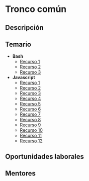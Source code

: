 # Tronco común


## Descripción
## Temario
- **Bash**
  - [Recurso 1](https://www.bash.academy)
  - [Recurso 2](https://linuxconfig.org/bash-scripting-tutorial-for-beginners)
  - [Recurso 3](https://www.w3.org/International/questions/qa-what-is-encoding)
- **Javascript**
  - [Recurso 1](https://www.codecademy.com/learn/introduction-to-javascript)
  - [Recurso 2](https://www.codecademy.com/learn/learn-javascript)
  - [Recurso 3](https://medium.com/@seanmcp/js-basics-ternary-operators-2363b9c42187)
  - [Recurso 4](https://medium.com/@seanmcp/js-basics-functions-23637174f4f)
  - [Recurso 5](https://medium.com/@seanmcp/js-basics-arrow-functions-44313e8a42f2)
  - [Recurso 6](https://medium.com/@seanmcp/js-basics-for-loops-1706d98e22c6)
  - [Recurso 7](https://medium.com/@seanmcp/js-basics-random-number-680fa269c4d7g)
  - [Recurso 8](https://medium.com/@seanmcp/js-basics-math-functions-f1edbb09a01e)
  - [Recurso 9](https://medium.com/@seanmcp/js-basics-remainder-modulo-bed750a000b)
  - [Recurso 10](https://medium.com/@seanmcp/js-basics-string-slice-method-669f634cc54b)
  - [Recurso 11](https://medium.com/@seanmcp/js-basics-arrays-44f74169fd28)
  - [Recurso 12](https://medium.com/@seanmcp/js-basics-length-method-1dca0423e174)

## Oportunidades laborales
## Mentores
